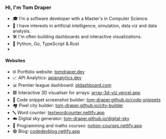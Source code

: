 ### Hi, I'm Tom Draper
- 🎓 I’m a software developer with a Master's in Computer Science.
- 👀 I have interests in artificial intelligence, simulation, data viz and data analysis.
- 🛠️ I'm often building dashboards and interactive visualizations.
- 💙 Python, Go, TypeScript & Rust
- 
#### Websites
- 🌐 Portfolio website:                    [tomdraper.dev](https://tomdraper.dev)
- 📈 API Analytics: [apianalytics.dev](https://apianalytics.dev)
- 📊 Premier league dashboard: [pldashboard.com](https://pldashboard.com)
- 🟩 Interactive 3D visualiser for arrays:       [array-3d-viz.vercel.app](https://array-3d-viz.vercel.app)
- 📸 Code snippet screenshot builder: [tom-draper.github.io/code-snippets](https://tom-draper.github.io/code-snippets) 
- 🏘️ Pixel city builder:                  [tom-draper.github.io/city-builder](https://tom-draper.github.io/city-builder)
- 🔤 Word counter:  [textwordcounter.netlify.app](https://textwordcounter.netlify.app) 
- ☁️ Digital sky generator: [tom-draper.github.io/digital-sky](https://tom-draper.github.io/digital-sky)  
- 📖 Programming and maths courses:   [notion-courses.netlify.app](https://notion-courses.netlify.app)      
- 🟢 Blog:                     [codedevblog.netlify.app](https://codedevblog.netlify.app)

